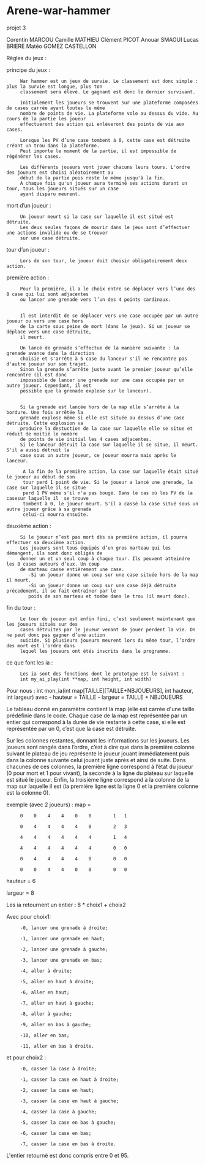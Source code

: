# Arene-war-hammer
projet 3

Corentin MARCOU
Camille MATHIEU
Clément PICOT
Anouar SMAOUI
Lucas BRIERE
Matéo GOMEZ CASTELLON


Règles du jeux :

principe du jeux :

         War hammer est un jeux de survie. Le classement est donc simple : plus la survie est longue, plus ton 
         classement sera élevé. Le gagnant est donc le dernier survivant.

         Initialement les joueurs se trouvent sur une plateforme composées de cases carrée ayant toutes le même 
         nombre de points de vie. La plateforme vole au dessus du vide. Au cours de la partie les joueur 
         effectueront des action qui enlèveront des points de vie aux cases.

         Lorsque les PV d’une case tombent à 0, cette case est détruite créant un trou dans la plateforme.
         Peut importe le moment de la partie, il est impossible de régénérer les cases. 

         Les différents joueurs vont jouer chacuns leurs tours. L'ordre des joueurs est choisi aléatoirement au 
         début de la partie puis reste le même jusqu'à la fin.
         A chaque fois qu'un joueur aura terminé ses actions durant un tour, tous les joueurs situés sur un case 
         ayant disparu meurent.

mort d’un joueur :

         Un joueur meurt si la case sur laquelle il est situé est détruite.
         Les deux seules façons de mourir dans le jeux sont d’effectuer une actions invalide ou de se trouver 
         sur une case détruite.

tour d’un joueur :

         Lors de son tour, le joueur doit choisir obligatoirement deux action.

première action :

         Pour la première, il a le choix entre se déplacer vers l’une des 8 case qui lui sont adjacentes 
         ou lancer une grenade vers l’un des 4 points cardinaux.
         
         
         Il est interdit de se déplacer vers une case occupée par un autre joueur ou vers une case hors 
         de la carte sous peine de mort (dans le jeux). Si un joueur se déplace vers une case détruite, 
         il meurt.

         Un lancé de grenade s’effectue de la manière suivante : la grenade avance dans la direction 
         choisie et s'arrête à 5 case du lanceur s'il ne rencontre pas d'autre joueur sur son trajet. 
         Sinon la grenade s’arrête juste avant le premier joueur qu’elle rencontre (il est donc 
         impossible de lancer une grenade sur une case occupée par un autre joueur. Cependant, il est 
         possible que la grenade explose sur le lanceur). 
         
         
         Si la grenade est lancée hors de la map elle s’arrête à la bordure. Une fois arrêtée la 
         grenade explose même si elle est située au dessus d’une case détruite. Cette explosion va
         produire la destuction de la case sur laquelle elle se situe et réduit de moitié le nombre 
         de points de vie initial les 4 cases adjacentes.
         Si le lanceur détruit la case sur laquelle il se situe, il meurt. S'il a aussi détruit la 
         case sous un autre joueur, ce joueur mourra mais après le lanceur.

          A la fin de la première action, la case sur laquelle était situé le joueur au début de son 
          tour perd 1 point de vie. Si le joueur a lancé une grenade, la  case sur laquelle il se situe 
          perd 1 PV même s'il n'a pas bougé. Dans le cas où les PV de la casesur laquelle il  se trouve 
          tombent à 0, le joueur meurt. S'il a cassé la case situé sous un autre joueur grâce à sa grenade 
          celui-ci mourra ensuite.

deuxième action :

         Si le joueur n’est pas mort dès sa première action, il pourra effectuer sa deuxième action.
         Les joueurs sont tous équipés d’un gros marteau qui les démangent, ils sont donc obligés de 
         donner un et un seul coup à chaque tour. Ils peuvent atteindre les 8 cases autours d’eux. Un coup 
         de marteau casse entièrement une case.
            -Si un joueur donne un coup sur une case située hors de la map il meurt.
            -Si un joueur donne un coup sur une case déjà détruite précedement, il se fait entraîner par le 
            poids de son marteau et tombe dans le trou (il meurt donc).

fin du tour :

         Le tour du joueur est enfin fini, c’est seulement maintenant que les joueurs situés sur des 
         cases détruites par le joueur venant de jouer perdent la vie. On ne peut donc pas gagner d’une action 
         suicide. Si plusieurs joueurs meurent lors du même tour, l’ordre des mort est l’ordre dans 
         lequel les joueurs ont étés inscrits dans le programme.


ce que font les ia :

         Les ia sont des fonctions dont le prototype est le suivant :
         int my_ai_play(int **map, int height, int width)

Pour nous :
         int mon_ia(int map[TAILLE][TAILLE+NBJOUEURS], int hauteur, int largeur)
         avec - hauteur = TAILLE
              - largeur = TAILLE + NBJOUEURS

Le tableau donné en paramètre contient la map (elle est carrée d'une taille prédéfinie dans le code. Chaque case de la map est représentée par un entier qui correspond à la durée de vie restante à cette case, si elle est représentée par un 0, c’est que la case est détruite.

Sur les colonnes restantes, donnant les informations sur les joueurs. Les joueurs sont rangés dans l’ordre, c’est à dire que dans la première colonne suivant le plateau de jeu représente le joueur jouant immédiatement puis dans la colonne suivante celui jouant juste après et ainsi de suite. Dans chacunes de ces colonnes, la première ligne correspond à l’état du joueur (0 pour mort et 1 pour vivant), la seconde à la ligne du plateau sur laquelle est situé le joueur. Enfin, la troisième ligne correspond à la colonne de la map sur laquelle il est (la première ligne est la ligne 0 et la première colonne est la colonne 0).

exemple (avec 2 joueurs) :
map =

         0    0    4    4    0    0        1   1

         0    4    4    4    4    0        2   3

         4    4    4    4    4    4        1   4

         4    4    4    4    4    4        0   0

         0    4    4    4    4    0        0   0

         0    0    4    4    0    0        0   0

hauteur = 6

largeur = 8


Les ia retournent un entier : 8 * choix1 + choix2

Avec pour choix1:

         -0, lancer une grenade à droite;

         -1, lancer une grenade en haut;

         -2, lancer une grenade à gauche;

         -3, lancer une grenade en bas;

         -4, aller à droite;

         -5, aller en haut à droite;

         -6, aller en haut;

         -7, aller en haut à gauche;

         -8, aller à gauche;

         -9, aller en bas à gauche;

         -10, aller en bas;

         -11, aller en bas à droite.


et pour choix2 :

         -0, casser la case à droite;

         -1, casser la case en haut à droite;

         -2, casser la case en haut;

         -3, casser la case en haut à gauche;

         -4, casser la case à gauche;

         -5, casser la case en bas à gauche;

         -6, casser la case en bas;

         -7, casser la case en bas à droite.


L'entier retourné est donc compris entre 0 et 95.
